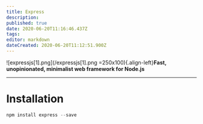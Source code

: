 ```yaml
---
title: Express
description: 
published: true
date: 2020-06-20T11:16:46.437Z
tags: 
editor: markdown
dateCreated: 2020-06-20T11:12:51.900Z
---
```


![expressjs[1].png](/expressjs[1].png =250x100){.align-left}**Fast,
unopinionated,
minimalist web framework
for Node.js**
 
 ---
# Installation

```js
npm install express --save
```